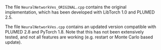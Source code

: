 The file `NeuralNetworkVes_ORIGINAL.cpp` contains the original implementation, which has been developed with LibTorch 1.0 and PLUMED 2.5. 

The file `NeuralNetworkVes.cpp` contains an updated version compatible with PLUMED 2.8 and PyTorch 1.8. Note that this has not been extensively tested, and not all features are working (e.g. restart or Monte Carlo based update).
